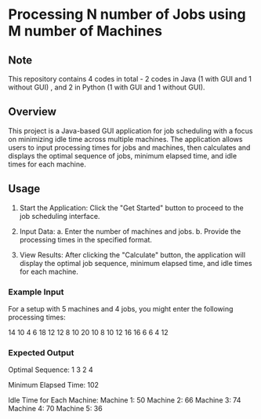 ﻿# Processing N number of Jobs using M number of Machines

## Note
This repository contains 4 codes in total - 2 codes in Java (1 with GUI and 1 without GUI) , and 2 in Python (1 with GUI and 1 without GUI).  

## Overview

This project is a Java-based GUI application for job scheduling with a focus on minimizing idle time across multiple machines. The application allows users to input processing times for jobs and machines, then calculates and displays the optimal sequence of jobs, minimum elapsed time, and idle times for each machine.

## Usage

1. Start the Application:
Click the "Get Started" button to proceed to the job scheduling interface.

2. Input Data:
a. Enter the number of machines and jobs.
b. Provide the processing times in the specified format.

3. View Results:
After clicking the "Calculate" button, the application will display the optimal job sequence, minimum elapsed time, and idle times for each machine.

### Example Input
For a setup with 5 machines and 4 jobs, you might enter the following processing times:

14 10 4 6 18 12 12 8 10 20 10 8 10 12 16 16 6 6 4 12

### Expected Output

Optimal Sequence: 1  3  2  4  

Minimum Elapsed Time: 102

Idle Time for Each Machine:
Machine 1: 50
Machine 2: 66
Machine 3: 74
Machine 4: 70
Machine 5: 36
